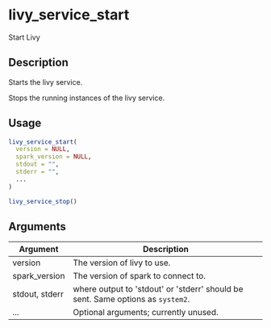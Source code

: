 # livy_service_start


Start Livy




## Description

Starts the livy service.

Stops the running instances of the livy service.





## Usage
```r
livy_service_start(
  version = NULL,
  spark_version = NULL,
  stdout = "",
  stderr = "",
  ...
)

livy_service_stop()
```




## Arguments


Argument      |Description
------------- |----------------
version | The version of livy to use.
spark_version | The version of spark to connect to.
stdout, stderr | where output to 'stdout' or 'stderr' should be sent. Same options as ``system2``.
... | Optional arguments; currently unused.






